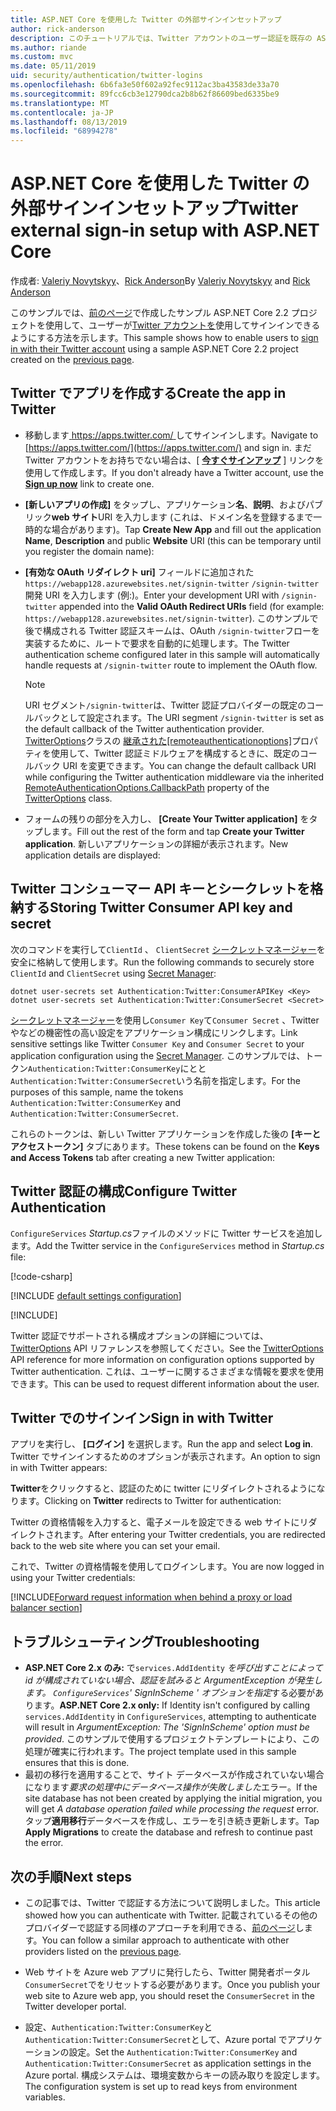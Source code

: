 ```yaml
---
title: ASP.NET Core を使用した Twitter の外部サインインセットアップ
author: rick-anderson
description: このチュートリアルでは、Twitter アカウントのユーザー認証を既存の ASP.NET Core アプリに統合する方法について説明します。
ms.author: riande
ms.custom: mvc
ms.date: 05/11/2019
uid: security/authentication/twitter-logins
ms.openlocfilehash: 6b6fa3e50f602a92fec9112ac3ba43583de33a70
ms.sourcegitcommit: 89fcc6cb3e12790dca2b8b62f86609bed6335be9
ms.translationtype: MT
ms.contentlocale: ja-JP
ms.lasthandoff: 08/13/2019
ms.locfileid: "68994278"
---
```

# <a name="twitter-external-sign-in-setup-with-aspnet-core"></a><span data-ttu-id="8d793-103">ASP.NET Core を使用した Twitter の外部サインインセットアップ</span><span class="sxs-lookup"><span data-stu-id="8d793-103">Twitter external sign-in setup with ASP.NET Core</span></span>

<span data-ttu-id="8d793-104">作成者: [Valeriy Novytskyy](https://github.com/01binary)、[Rick Anderson](https://twitter.com/RickAndMSFT)</span><span class="sxs-lookup"><span data-stu-id="8d793-104">By [Valeriy Novytskyy](https://github.com/01binary) and [Rick Anderson](https://twitter.com/RickAndMSFT)</span></span>

<span data-ttu-id="8d793-105">このサンプルでは、[前のページ](xref:security/authentication/social/index)で作成したサンプル ASP.NET Core 2.2 プロジェクトを使用して、ユーザーが[Twitter アカウントを](https://dev.twitter.com/web/sign-in/desktop-browser)使用してサインインできるようにする方法を示します。</span><span class="sxs-lookup"><span data-stu-id="8d793-105">This sample shows how to enable users to [sign in with their Twitter account](https://dev.twitter.com/web/sign-in/desktop-browser) using a sample ASP.NET Core 2.2 project created on the [previous page](xref:security/authentication/social/index).</span></span>

## <a name="create-the-app-in-twitter"></a><span data-ttu-id="8d793-106">Twitter でアプリを作成する</span><span class="sxs-lookup"><span data-stu-id="8d793-106">Create the app in Twitter</span></span>

* <span data-ttu-id="8d793-107">移動します[ https://apps.twitter.com/ ](https://apps.twitter.com/)してサインインします。</span><span class="sxs-lookup"><span data-stu-id="8d793-107">Navigate to [https://apps.twitter.com/](https://apps.twitter.com/) and sign in.</span></span> <span data-ttu-id="8d793-108">まだ Twitter アカウントをお持ちでない場合は、[ **[今すぐサインアップ](https://twitter.com/signup)** ] リンクを使用して作成します。</span><span class="sxs-lookup"><span data-stu-id="8d793-108">If you don't already have a Twitter account, use the **[Sign up now](https://twitter.com/signup)** link to create one.</span></span>

* <span data-ttu-id="8d793-109">**[新しいアプリの作成]** をタップし、アプリケーション**名**、**説明**、およびパブリック**web サイト**URI を入力します (これは、ドメイン名を登録するまで一時的な場合があります)。</span><span class="sxs-lookup"><span data-stu-id="8d793-109">Tap **Create New App** and fill out the application **Name**, **Description** and public **Website** URI (this can be temporary until you register the domain name):</span></span>

* <span data-ttu-id="8d793-110">**[有効な OAuth リダイレクト uri]** フィールドに追加された`https://webapp128.azurewebsites.net/signin-twitter` `/signin-twitter`開発 URI を入力します (例:)。</span><span class="sxs-lookup"><span data-stu-id="8d793-110">Enter your development URI with `/signin-twitter` appended into the **Valid OAuth Redirect URIs** field (for example: `https://webapp128.azurewebsites.net/signin-twitter`).</span></span> <span data-ttu-id="8d793-111">このサンプルで後で構成される Twitter 認証スキームは、OAuth `/signin-twitter`フローを実装するために、ルートで要求を自動的に処理します。</span><span class="sxs-lookup"><span data-stu-id="8d793-111">The Twitter authentication scheme configured later in this sample will automatically handle requests at `/signin-twitter` route to implement the OAuth flow.</span></span>

  > [!NOTE]
  > <span data-ttu-id="8d793-112">URI セグメント`/signin-twitter`は、Twitter 認証プロバイダーの既定のコールバックとして設定されます。</span><span class="sxs-lookup"><span data-stu-id="8d793-112">The URI segment `/signin-twitter` is set as the default callback of the Twitter authentication provider.</span></span> <span data-ttu-id="8d793-113">[TwitterOptions](/dotnet/api/microsoft.aspnetcore.authentication.twitter.twitteroptions)クラスの [継承された[remoteauthenticationoptions]](/dotnet/api/microsoft.aspnetcore.authentication.remoteauthenticationoptions.callbackpath)プロパティを使用して、Twitter 認証ミドルウェアを構成するときに、既定のコールバック URI を変更できます。</span><span class="sxs-lookup"><span data-stu-id="8d793-113">You can change the default callback URI while configuring the Twitter authentication middleware via the inherited [RemoteAuthenticationOptions.CallbackPath](/dotnet/api/microsoft.aspnetcore.authentication.remoteauthenticationoptions.callbackpath) property of the [TwitterOptions](/dotnet/api/microsoft.aspnetcore.authentication.twitter.twitteroptions) class.</span></span>

* <span data-ttu-id="8d793-114">フォームの残りの部分を入力し、 **[Create Your Twitter application]** をタップします。</span><span class="sxs-lookup"><span data-stu-id="8d793-114">Fill out the rest of the form and tap **Create your Twitter application**.</span></span> <span data-ttu-id="8d793-115">新しいアプリケーションの詳細が表示されます。</span><span class="sxs-lookup"><span data-stu-id="8d793-115">New application details are displayed:</span></span>

## <a name="storing-twitter-consumer-api-key-and-secret"></a><span data-ttu-id="8d793-116">Twitter コンシューマー API キーとシークレットを格納する</span><span class="sxs-lookup"><span data-stu-id="8d793-116">Storing Twitter Consumer API key and secret</span></span>

<span data-ttu-id="8d793-117">次のコマンドを実行して`ClientId` 、 `ClientSecret` [シークレットマネージャー](xref:security/app-secrets)を安全に格納して使用します。</span><span class="sxs-lookup"><span data-stu-id="8d793-117">Run the following commands to securely store `ClientId` and `ClientSecret` using [Secret Manager](xref:security/app-secrets):</span></span>

```console
dotnet user-secrets set Authentication:Twitter:ConsumerAPIKey <Key>
dotnet user-secrets set Authentication:Twitter:ConsumerSecret <Secret>
```

<span data-ttu-id="8d793-118">[シークレットマネージャー](xref:security/app-secrets)を使用し`Consumer Key`て`Consumer Secret` 、Twitter やなどの機密性の高い設定をアプリケーション構成にリンクします。</span><span class="sxs-lookup"><span data-stu-id="8d793-118">Link sensitive settings like Twitter `Consumer Key` and `Consumer Secret` to your application configuration using the [Secret Manager](xref:security/app-secrets).</span></span> <span data-ttu-id="8d793-119">このサンプルでは、トークン`Authentication:Twitter:ConsumerKey`にとと`Authentication:Twitter:ConsumerSecret`いう名前を指定します。</span><span class="sxs-lookup"><span data-stu-id="8d793-119">For the purposes of this sample, name the tokens `Authentication:Twitter:ConsumerKey` and `Authentication:Twitter:ConsumerSecret`.</span></span>

<span data-ttu-id="8d793-120">これらのトークンは、新しい Twitter アプリケーションを作成した後の **[キーとアクセストークン]** タブにあります。</span><span class="sxs-lookup"><span data-stu-id="8d793-120">These tokens can be found on the **Keys and Access Tokens** tab after creating a new Twitter application:</span></span>

## <a name="configure-twitter-authentication"></a><span data-ttu-id="8d793-121">Twitter 認証の構成</span><span class="sxs-lookup"><span data-stu-id="8d793-121">Configure Twitter Authentication</span></span>

<span data-ttu-id="8d793-122">`ConfigureServices` *Startup.cs*ファイルのメソッドに Twitter サービスを追加します。</span><span class="sxs-lookup"><span data-stu-id="8d793-122">Add the Twitter service in the `ConfigureServices` method in *Startup.cs* file:</span></span>

[!code-csharp[](~/security/authentication/social/social-code/StartupTwitter.cs?name=snippet&highlight=10-14)]

[!INCLUDE [default settings configuration](includes/default-settings.md)]

[!INCLUDE[](includes/chain-auth-providers.md)]

<span data-ttu-id="8d793-123">Twitter 認証でサポートされる構成オプションの詳細については、 [TwitterOptions](/dotnet/api/microsoft.aspnetcore.builder.twitteroptions) API リファレンスを参照してください。</span><span class="sxs-lookup"><span data-stu-id="8d793-123">See the [TwitterOptions](/dotnet/api/microsoft.aspnetcore.builder.twitteroptions) API reference for more information on configuration options supported by Twitter authentication.</span></span> <span data-ttu-id="8d793-124">これは、ユーザーに関するさまざまな情報を要求を使用できます。</span><span class="sxs-lookup"><span data-stu-id="8d793-124">This can be used to request different information about the user.</span></span>

## <a name="sign-in-with-twitter"></a><span data-ttu-id="8d793-125">Twitter でのサインイン</span><span class="sxs-lookup"><span data-stu-id="8d793-125">Sign in with Twitter</span></span>

<span data-ttu-id="8d793-126">アプリを実行し、 **[ログイン]** を選択します。</span><span class="sxs-lookup"><span data-stu-id="8d793-126">Run the app and select **Log in**.</span></span> <span data-ttu-id="8d793-127">Twitter でサインインするためのオプションが表示されます。</span><span class="sxs-lookup"><span data-stu-id="8d793-127">An option to sign in with Twitter appears:</span></span>

<span data-ttu-id="8d793-128">**Twitter**をクリックすると、認証のために twitter にリダイレクトされるようになります。</span><span class="sxs-lookup"><span data-stu-id="8d793-128">Clicking on **Twitter** redirects to Twitter for authentication:</span></span>

<span data-ttu-id="8d793-129">Twitter の資格情報を入力すると、電子メールを設定できる web サイトにリダイレクトされます。</span><span class="sxs-lookup"><span data-stu-id="8d793-129">After entering your Twitter credentials, you are redirected back to the web site where you can set your email.</span></span>

<span data-ttu-id="8d793-130">これで、Twitter の資格情報を使用してログインします。</span><span class="sxs-lookup"><span data-stu-id="8d793-130">You are now logged in using your Twitter credentials:</span></span>

[!INCLUDE[Forward request information when behind a proxy or load balancer section](includes/forwarded-headers-middleware.md)]

## <a name="troubleshooting"></a><span data-ttu-id="8d793-131">トラブルシューティング</span><span class="sxs-lookup"><span data-stu-id="8d793-131">Troubleshooting</span></span>

* <span data-ttu-id="8d793-132">**ASP.NET Core 2.x のみ:** で`services.AddIdentity` *を呼び出すことによって id が構成されていない場合、認証を試みると ArgumentException が発生します。 `ConfigureServices`' SignInScheme ' オプションを指定*する必要があります。</span><span class="sxs-lookup"><span data-stu-id="8d793-132">**ASP.NET Core 2.x only:** If Identity isn't configured by calling `services.AddIdentity` in `ConfigureServices`, attempting to authenticate will result in *ArgumentException: The 'SignInScheme' option must be provided*.</span></span> <span data-ttu-id="8d793-133">このサンプルで使用するプロジェクトテンプレートにより、この処理が確実に行われます。</span><span class="sxs-lookup"><span data-stu-id="8d793-133">The project template used in this sample ensures that this is done.</span></span>
* <span data-ttu-id="8d793-134">最初の移行を適用することで、サイト データベースが作成されていない場合になります*要求の処理中にデータベース操作が失敗しました*エラー。</span><span class="sxs-lookup"><span data-stu-id="8d793-134">If the site database has not been created by applying the initial migration, you will get *A database operation failed while processing the request* error.</span></span> <span data-ttu-id="8d793-135">タップ**適用移行**データベースを作成し、エラーを引き続き更新します。</span><span class="sxs-lookup"><span data-stu-id="8d793-135">Tap **Apply Migrations** to create the database and refresh to continue past the error.</span></span>

## <a name="next-steps"></a><span data-ttu-id="8d793-136">次の手順</span><span class="sxs-lookup"><span data-stu-id="8d793-136">Next steps</span></span>

* <span data-ttu-id="8d793-137">この記事では、Twitter で認証する方法について説明しました。</span><span class="sxs-lookup"><span data-stu-id="8d793-137">This article showed how you can authenticate with Twitter.</span></span> <span data-ttu-id="8d793-138">記載されているその他のプロバイダーで認証する同様のアプローチを利用できる、[前のページ](xref:security/authentication/social/index)します。</span><span class="sxs-lookup"><span data-stu-id="8d793-138">You can follow a similar approach to authenticate with other providers listed on the [previous page](xref:security/authentication/social/index).</span></span>

* <span data-ttu-id="8d793-139">Web サイトを Azure web アプリに発行したら、Twitter 開発者ポータル`ConsumerSecret`でをリセットする必要があります。</span><span class="sxs-lookup"><span data-stu-id="8d793-139">Once you publish your web site to Azure web app, you should reset the `ConsumerSecret` in the Twitter developer portal.</span></span>

* <span data-ttu-id="8d793-140">設定、`Authentication:Twitter:ConsumerKey`と`Authentication:Twitter:ConsumerSecret`として、Azure portal でアプリケーションの設定。</span><span class="sxs-lookup"><span data-stu-id="8d793-140">Set the `Authentication:Twitter:ConsumerKey` and `Authentication:Twitter:ConsumerSecret` as application settings in the Azure portal.</span></span> <span data-ttu-id="8d793-141">構成システムは、環境変数からキーの読み取りを設定します。</span><span class="sxs-lookup"><span data-stu-id="8d793-141">The configuration system is set up to read keys from environment variables.</span></span>
